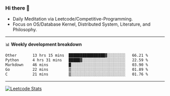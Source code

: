 ### Hi there 👋
* Daily Meditation via Leetcode/Competitive-Programming.
* Focus on OS/Database Kernel, Distributed System, Literature, and Philosophy.

-------

📊 **Weekly development breakdown**
<!--START_SECTION:waka-->

```txt
Other       13 hrs 15 mins  ████████████████▓░░░░░░░░   66.21 %
Python      4 hrs 31 mins   █████▓░░░░░░░░░░░░░░░░░░░   22.59 %
Markdown    46 mins         █░░░░░░░░░░░░░░░░░░░░░░░░   03.90 %
Go          22 mins         ▒░░░░░░░░░░░░░░░░░░░░░░░░   01.89 %
C           21 mins         ▒░░░░░░░░░░░░░░░░░░░░░░░░   01.76 %
```

<!--END_SECTION:waka-->

-------

[![Leetcode Stats](https://leetcard.jacoblin.cool/hzhang413?font=Fira+Mono)](https://leetcode.com/fxrc)
<!-- ![image](./cyberpunk-ghost-in-the-shell.gif)
![image](./gis-archive.png) -->
